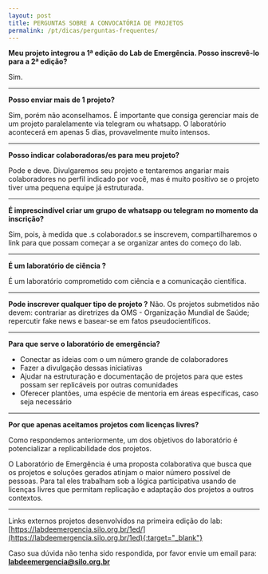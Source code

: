 ```yaml
---
layout: post
title: PERGUNTAS SOBRE A CONVOCATÓRIA DE PROJETOS
permalink: /pt/dicas/perguntas-frequentes/
---
```



  
**Meu projeto integrou a 1ª edição do Lab de Emergência. Posso inscrevê-lo para a 2ª edição?**
  
Sim.

---

**Posso enviar mais de 1 projeto?**
  
Sim, porém não aconselhamos. É importante que consiga gerenciar mais de um projeto paralelamente via telegram ou whatsapp. O laboratório acontecerá em apenas 5 dias, provavelmente muito intensos.

---

**Posso indicar colaboradoras/es para meu projeto?**
  
Pode e deve. Divulgaremos seu projeto e tentaremos angariar mais colaboradores no perfil indicado por você, mas é muito positivo se o projeto tiver uma pequena equipe já estruturada.

---

**É imprescindível criar um grupo de whatsapp ou telegram no momento da inscrição?**

Sim, pois, à medida que .s colaborador.s se inscrevem, compartilharemos o link para que possam começar a se organizar antes do começo do lab.

---

**É um laboratório de ciência ?**
  
É um laboratório comprometido com ciência e a comunicação científica. 


---

**Pode inscrever qualquer tipo de projeto ?**
Não. Os projetos submetidos não devem:  contrariar as diretrizes da OMS - Organização Mundial de Saúde;   repercutir fake news e basear-se em fatos pseudocientíficos. 
 

---

**Para que serve o laboratório de emergência?**
  
* Conectar as ideias com o um número grande de colaboradores 
* Fazer a divulgação dessas iniciativas
* Ajudar na estruturação e documentação de projetos para que estes possam ser replicáveis por outras comunidades
* Oferecer plantões, uma espécie de mentoria em áreas específicas, caso seja necessário

---

**Por que apenas aceitamos projetos com licenças livres?**
  
Como respondemos anteriormente, um dos objetivos do laboratório é potencializar a replicabilidade dos projetos.
  
O Laboratório de Emergência é uma proposta colaborativa que busca que os projetos e soluções gerados atinjam o maior número possível de pessoas. Para tal eles trabalham sob a lógica participativa usando de licenças livres que permitam replicação e adaptação dos projetos a outros contextos.
  
---

 
Links externos projetos desenvolvidos na primeira edição do lab:
[https://labdeemergencia.silo.org.br/1ed/](https://labdeemergencia.silo.org.br/1ed){:target="_blank"}


Caso sua dúvida não tenha sido respondida, por favor envie um email para: **labdeemergencia@silo.org.br**